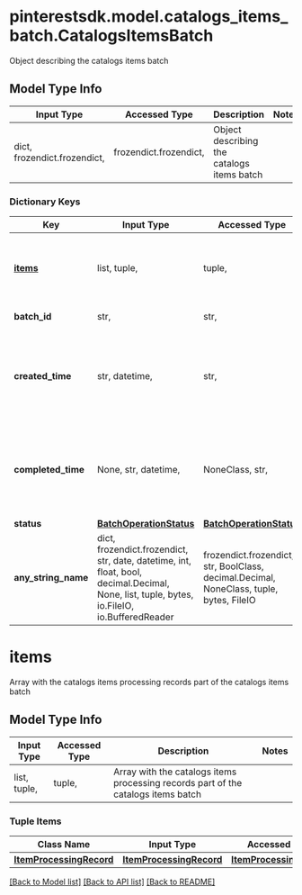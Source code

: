 # pinterestsdk.model.catalogs_items_batch.CatalogsItemsBatch

Object describing the catalogs items batch

## Model Type Info
Input Type | Accessed Type | Description | Notes
------------ | ------------- | ------------- | -------------
dict, frozendict.frozendict,  | frozendict.frozendict,  | Object describing the catalogs items batch | 

### Dictionary Keys
Key | Input Type | Accessed Type | Description | Notes
------------ | ------------- | ------------- | ------------- | -------------
**[items](#items)** | list, tuple,  | tuple,  | Array with the catalogs items processing records part of the catalogs items batch | [optional] 
**batch_id** | str,  | str,  | Id of the catalogs items batch | [optional] 
**created_time** | str, datetime,  | str,  | Time of the batch creation: YYYY-MM-DD&#x27;T&#x27;hh:mm:ssTZD | [optional] value must conform to RFC-3339 date-time
**completed_time** | None, str, datetime,  | NoneClass, str,  | Time of the batch completion: YYYY-MM-DD&#x27;T&#x27;hh:mm:ssTZD | [optional] value must conform to RFC-3339 date-time
**status** | [**BatchOperationStatus**](BatchOperationStatus.md) | [**BatchOperationStatus**](BatchOperationStatus.md) |  | [optional] 
**any_string_name** | dict, frozendict.frozendict, str, date, datetime, int, float, bool, decimal.Decimal, None, list, tuple, bytes, io.FileIO, io.BufferedReader | frozendict.frozendict, str, BoolClass, decimal.Decimal, NoneClass, tuple, bytes, FileIO | any string name can be used but the value must be the correct type | [optional]

# items

Array with the catalogs items processing records part of the catalogs items batch

## Model Type Info
Input Type | Accessed Type | Description | Notes
------------ | ------------- | ------------- | -------------
list, tuple,  | tuple,  | Array with the catalogs items processing records part of the catalogs items batch | 

### Tuple Items
Class Name | Input Type | Accessed Type | Description | Notes
------------- | ------------- | ------------- | ------------- | -------------
[**ItemProcessingRecord**](ItemProcessingRecord.md) | [**ItemProcessingRecord**](ItemProcessingRecord.md) | [**ItemProcessingRecord**](ItemProcessingRecord.md) |  | 

[[Back to Model list]](../../README.md#documentation-for-models) [[Back to API list]](../../README.md#documentation-for-api-endpoints) [[Back to README]](../../README.md)

